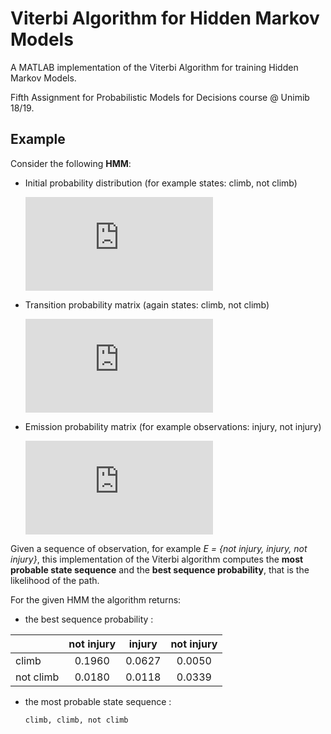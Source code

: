 # Viterbi Algorithm for Hidden Markov Models
A MATLAB implementation of the Viterbi Algorithm for training Hidden Markov Models. 

Fifth Assignment for Probabilistic Models for Decisions course @ Unimib 18/19.



## Example

Consider the following **HMM**:



- Initial probability distribution (for example states: climb, not climb)  

  ![](https://latex.codecogs.com/gif.latex?%5Cpi%3D%20%5CBigg%5B%20%5Cbegin%7Bmatrix%7D%200.98%5C%5C%200.02%20%5Cend%7Barray%7D%20%5CBigg%5D)

- Transition probability matrix (again states: climb, not climb)  

  ![This is the rendered form of the equation. You can not edit this directly. Right click will give you the option to save the image, and in most browsers you can drag the image onto your desktop or another program.](https://latex.codecogs.com/gif.latex?T%20%3D%20%5CBigg%5B%20%5Cbegin%7Bmatrix%7D%200.4%20%26%200.6%20%5C%5C%200.1%20%26%200.9%20%5Cend%7Bmatrix%7D%20%5CBigg%5D)

- Emission probability matrix (for example observations: injury, not injury)  

  ![](https://latex.codecogs.com/gif.latex?O%20%3D%20%5CBigg%5B%20%5Cbegin%7Bmatrix%7D%200.8%20%26%200.2%20%5C%5C%200.1%20%26%200.9%20%5Cend%7Bmatrix%7D%20%5CBigg%5D)

Given a sequence of observation, for example *E = {not injury, injury, not injury}*, this implementation of the Viterbi algorithm computes the **most probable state sequence** and the **best sequence probability**, that is the likelihood of the path.



For the given HMM the algorithm returns:

- the best sequence probability :

|           | not injury | injury | not injury |
| --------- | :--------: | :----: | :--------: |
| climb     |   0.1960   | 0.0627 |   0.0050   |
| not climb |   0.0180   | 0.0118 |   0.0339   |

- the most probable state sequence : 

  ```
  climb, climb, not climb
  ```
